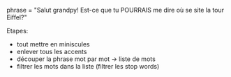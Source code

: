 phrase = "Salut grandpy! Est-ce que tu POURRAIS me dire où se site la tour Eiffel?"

Etapes:
- tout mettre en miniscules
- enlever tous les accents
- découper la phrase mot par mot -> liste de mots
- filtrer les mots dans la liste (filtrer les stop words)